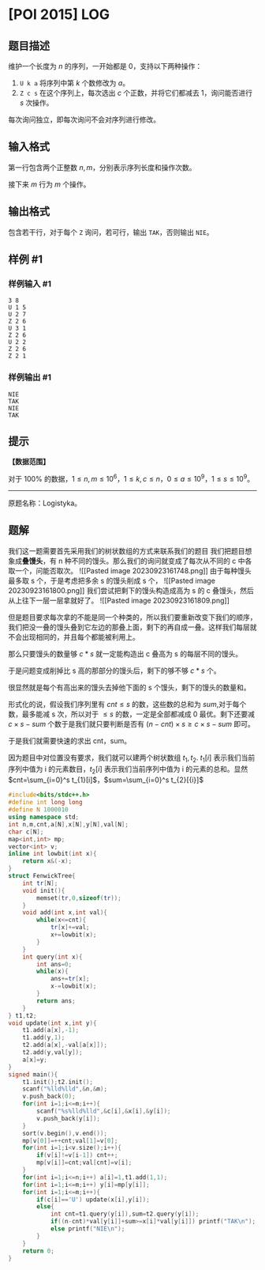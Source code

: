# [POI 2015] LOG

## 题目描述

维护一个长度为 $n$ 的序列，一开始都是 $0$，支持以下两种操作：

1. `U k a` 将序列中第 $k$ 个数修改为 $a$。
2. `Z c s` 在这个序列上，每次选出 $c$ 个正数，并将它们都减去 $1$，询问能否进行 $s$ 次操作。

每次询问独立，即每次询问不会对序列进行修改。

## 输入格式

第一行包含两个正整数 $n,m$，分别表示序列长度和操作次数。

接下来 $m$ 行为 $m$ 个操作。

## 输出格式

包含若干行，对于每个 `Z` 询问，若可行，输出 `TAK`，否则输出 `NIE`。

## 样例 #1

### 样例输入 #1

```
3 8
U 1 5
U 2 7
Z 2 6
U 3 1
Z 2 6
U 2 2
Z 2 6
Z 2 1
```

### 样例输出 #1

```
NIE
TAK
NIE
TAK
```

## 提示

**【数据范围】**

对于 $100\%$ 的数据，$1\leq n,m\leq 10^6$，$1\leq k,c\leq n$，$0\leq a\leq 10^9$，$1\leq s\leq 10^9$。

----

原题名称：Logistyka。

## 题解
我们这一题需要首先采用我们的树状数组的方式来联系我们的题目
我们把题目想象成**叠馒头**，有 n 种不同的馒头。那么我们的询问就变成了每次从不同的 c 中各取一个，问能否取次。
![[Pasted image 20230923161748.png]]
由于每种馒头最多取 s 个，于是考虑把多余 s 的馒头削成 s 个，
![[Pasted image 20230923161800.png]]
我们尝试把剩下的馒头构造成高为 s 的 c 叠馒头，然后从上往下一层一层拿就好了。
![[Pasted image 20230923161809.png]]

但是题目要求每次拿的不能是同一个种类的，所以我们要重新改变下我们的顺序，我们把没一叠的馒头叠到它左边的那叠上面，剩下的再自成一叠。这样我们每层就不会出现相同的，并且每个都能被利用上。

那么只要馒头的数量够 $c*s$ 就一定能构造出 c 叠高为 s 的每层不同的馒头。

于是问题变成削掉比 s 高的那部分的馒头后，剩下的够不够 $c*s$ 个。

很显然就是每个有高出来的馒头去掉他下面的 s 个馒头，剩下的馒头的数量和。

形式化的说，假设我们序列里有 $cnt\leq s$  的数，这些数的总和为 $sum$,对于每个数，最多能减 s 次，所以对于 $\leq s$ 的数，一定是全部都减成 0 最优。剩下还要减 $c\times s-sum$ 个数于是我们就只要判断是否有 $(n-cnt)\times s\geq c\times s-sum$ 即可。

于是我们就需要快速的求出 cnt，sum。

因为题目中对位置没有要求，我们就可以建两个树状数组 $t_{1},t_{2}$. $t_{1}[i]$ 表示我们当前序列中值为 i 的元素数目，$t_{2}[i]$ 表示我们当前序列中值为 i 的元素的总和。显然 $cnt=\sum_{i=0}^s t_{1}[i]$，$sum=\sum_{i=0}^s t_{2}[{i}]$

```cpp
#include<bits/stdc++.h>
#define int long long
#define N 1000010
using namespace std;
int n,m,cnt,a[N],x[N],y[N],val[N];
char c[N];
map<int,int> mp;
vector<int> v;
inline int lowbit(int x){
	return x&(-x);
}
struct FenwickTree{
	int tr[N];
	void init(){
		memset(tr,0,sizeof(tr));
	}
	void add(int x,int val){
		while(x<=cnt){
			tr[x]+=val;
			x+=lowbit(x);
		}
	}
	int query(int x){
		int ans=0;
		while(x){
			ans+=tr[x];
			x-=lowbit(x);
		}
		return ans;
	}
} t1,t2;
void update(int x,int y){
	t1.add(a[x],-1);
	t1.add(y,1);
	t2.add(a[x],-val[a[x]]);
	t2.add(y,val[y]);
	a[x]=y;
}
signed main(){
	t1.init();t2.init();
	scanf("%lld%lld",&n,&m);
	v.push_back(0);
	for(int i=1;i<=m;i++){
		scanf("%s%lld%lld",&c[i],&x[i],&y[i]);
		v.push_back(y[i]);
	}
	sort(v.begin(),v.end());
	mp[v[0]]=++cnt;val[1]=v[0];
	for(int i=1;i<v.size();i++){
		if(v[i]!=v[i-1]) cnt++;
		mp[v[i]]=cnt;val[cnt]=v[i];
	}
	for(int i=1;i<=n;i++) a[i]=1,t1.add(1,1);
	for(int i=1;i<=m;i++) y[i]=mp[y[i]];
	for(int i=1;i<=m;i++){
		if(c[i]=='U') update(x[i],y[i]);
		else{
			int cnt=t1.query(y[i]),sum=t2.query(y[i]);
			if((n-cnt)*val[y[i]]+sum>=x[i]*val[y[i]]) printf("TAK\n");
			else printf("NIE\n");
		}
	}
	return 0;
}
```